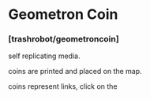# Geometron Coin

###  [trashrobot/geometroncoin]

self replicating media.

coins are printed and placed on the map.

coins represent  links, click on the 


